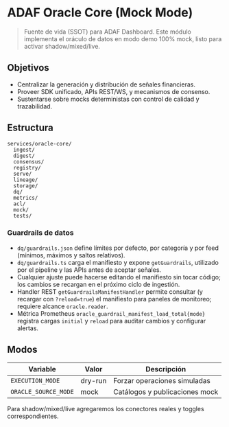 # ADAF Oracle Core (Mock Mode)

> Fuente de vida (SSOT) para ADAF Dashboard. Este módulo implementa el oráculo de datos en modo demo 100% mock, listo para activar shadow/mixed/live.

## Objetivos

- Centralizar la generación y distribución de señales financieras.
- Proveer SDK unificado, APIs REST/WS, y mecanismos de consenso.
- Sustentarse sobre mocks deterministas con control de calidad y trazabilidad.

## Estructura

```
services/oracle-core/
  ingest/
  digest/
  consensus/
  registry/
  serve/
  lineage/
  storage/
  dq/
  metrics/
  acl/
  mock/
  tests/
```

### Guardrails de datos

- `dq/guardrails.json` define límites por defecto, por categoría y por feed (mínimos, máximos y saltos relativos).
- `dq/guardrails.ts` carga el manifiesto y expone `getGuardrails`, utilizado por el pipeline y las APIs antes de aceptar señales.
- Cualquier ajuste puede hacerse editando el manifiesto sin tocar código; los cambios se recargan en el próximo ciclo de ingestión.
- Handler REST `getGuardrailsManifestHandler` permite consultar (y recargar con `?reload=true`) el manifiesto para paneles de monitoreo; requiere alcance `oracle.reader`.
- Métrica Prometheus `oracle_guardrail_manifest_load_total{mode}` registra cargas `initial` y `reload` para auditar cambios y configurar alertas.

## Modos

| Variable                | Valor | Descripción                  |
|-------------------------|-------|------------------------------|
| `EXECUTION_MODE`        | dry-run | Forzar operaciones simuladas |
| `ORACLE_SOURCE_MODE`    | mock  | Catálogos y publicaciones mock|

Para shadow/mixed/live agregaremos los conectores reales y toggles correspondientes.
